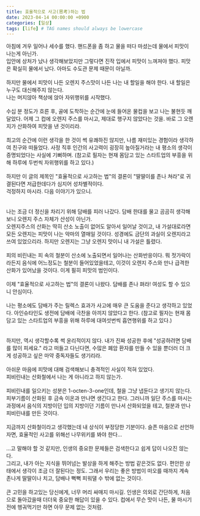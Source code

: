 ```yaml
---
title: 효율적으로 사고(思考)하는 법
date: 2023-04-14 00:00:00 +0900
categories: [일상]
tags: [life] # TAG names should always be lowercase
---
```


아침에 겨우 일어나 세수를 했다. 핸드폰을 좀 하고 물을 떠다 마셨는데 물에서 피맛이 나는게 아닌가.  
입안에 상처가 났나 생각해보았지만 그렇다면 진작 입에서 피맛이 느껴져야 했다. 피맛은 확실히 물에서 났다. 아마도 수도관 문제 때문이 아닐까.
<br/><br/>
하지만 물에서 피맛이 나든 오렌지 주스맛이 나든 나는 내 할일을 해야 한다. 내 할일은 누구도 대신해주지 않는다.  
나는 머지않아 책상에 앉아 자위행위를 시작했다.
<br/><br/>
수십 분 정도가 흐른 후, 골에 도착하는 순간에 눈에 들어온 물컵을 보고 나는 불현듯 깨달았다. 어제 그 컵에 오렌지 주스를 마시고, 제대로 행구지 않았다는 것을. 바로 그 오렌지가 산화하여 피맛을 낸 것이리라.
<br/><br/>
최고의 순간에 이런 생각을 한 것이 썩 유쾌하진 않지만, 나름 재미있는 경험이라 생각하여 친구와 떠들었다. 사정 직후 인간의 사고력이 굉장히 높아질거라는 내 평소의 생각이 증명되었다는 사실에 기뻐하며. (참고로 필자는 현재 몸담고 있는 스타트업의 부흥을 위해 하루에 두번씩 자위행위를 하고 있다.)
<br/><br/>
하지만 이 글의 제목인 "효율적으로 사고하는 법"의 결론이 "딸딸이를 존나 쳐라"로 귀결된다면 저급한데다가 심지어 성차별적이다.  
걱정하지 마시라. 다음 이야기가 있으니.
<br/><br/><br/>
나는 조금 더 정신을 차리기 위해 담배를 피러 나갔다. 담배 한대를 물고 곰곰히 생각해보니 오렌지 주스 자체가 산성이 아닌가.  
오렌지주스의 산화는 딱히 산소 노출이 없어도 알아서 일어날 것이고, 내 가설대로라면 모든 오렌지는 피맛이 나는 악마의 열매일 것이다. 성경에도 금단의 과실이 오렌지라고 쓰여 있었으리라. 하지만 오렌지는 그냥 오렌지 맛이니 내 가설은 틀렸다.
<br/><br/>
피의 비린내는 피 속의 철분이 산소에 노출되면서 일어나는 산화반응이다. 뭐 젓가락이라든지 음식에 어느정도는 철분이 들어있었을테고, 이것이 오렌지 주스와 만나 급격한 산화가 있어났을 것이다. 이게 필히 피맛의 범인이다.
<br/><br/>
이제 "효율적으로 사고하는 법"의 결론이 나왔다. 담배를 존나 펴라! 여성도 할 수 있으니 안심이다.
<br/><br/>
나는 평소에도 담배가 주는 릴렉스 효과가 사고에 매우 큰 도움을 준다고 생각하고 있었다. 아인슈타인도 생전에 담배에 극찬을 아끼지 않았다고 한다. (참고로 필자는 현재 몸담고 있는 스타트업의 부흥을 위해 하루에 대여섯번씩 흡연행위를 하고 있다.)
<br/><br/><br/>
하지만, 역시 생각할수록 썩 윤리적이지 않다. 내가 진짜 성공한 후에 "성공하려면 담배를 많이 피세요." 라고 떠들고 다닌다면, 수많은 폐암 환자를 만들 수 있을 뿐더러 더 크게 성공하고 싶은 마약 중독자들도 생기리라.
<br/><br/>
아쉬운 마음에 피맛에 대해 검색해보니 충격적인 사실이 적혀 있었다.  
피비린내는 산화철에서 나는 게 아니라고 하지 않는가.
<br/><br/>
피비린내를 일으키는 성분은 1-octen-3-one인데, 철을 그냥 냅둔다고 생기지 않는다. 피부기름이 산화된 후 금속 이온과 만나면 생긴다고 한다.
그러니까 일단 주스를 마시는 과정에서 음식의 지방이던 입의 지방이던 기름이 만나서 산화되었을 테고, 철분과 만나 피비린내를 만든 것이다.
<br/><br/>
지금까지 산화철이라고 생각했는데 내 상식이 부정당한 기분이다. 슬픈 마음으로 선언하자면, 효율적인 사고를 위해선 나무위키를 봐야 한다...
<br/><br/>
...고 말해야 할 것 같지만, 인생의 중요한 문제들은 검색한다고 쉽게 답이 나오진 않는다.  
그리고, 내가 아는 지식을 뛰어넘는 발상을 하게 해주는 방법 같은것도 없다. 편안한 상태에서 생각이 조금 더 잘된다는 정도. 그래서 우리는 좋은 방법이 떠오를 때까지 계속 존나게 딸딸이나 치고, 담배나 뻑뻑 피워댈 수 밖에 없는 것이다.
<br/><br/>
큰 고민을 하고있는 당신에게, 너무 머리 싸매지 마시길. 인생은 의외로 간단하게, 처음으로 돌아갔을때 더더욱 중요한 해답이 있을 수 있다. 컵에서 무슨 맛이 나든, 물 마시기 전에 헹궈먹기만 하면 아무 문제 없는 것처럼.
